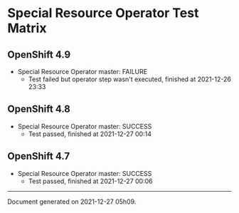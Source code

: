 
Special Resource Operator Test Matrix
=====================================

OpenShift 4.9
-------------



* Special Resource Operator master: FAILURE
  - Test failed but operator step wasn't executed, finished at 2021-12-26 23:33

OpenShift 4.8
-------------



* Special Resource Operator master: SUCCESS
  - Test passed, finished at 2021-12-27 00:14

OpenShift 4.7
-------------



* Special Resource Operator master: SUCCESS
  - Test passed, finished at 2021-12-27 00:06

---
Document generated on 2021-12-27 05h09.
